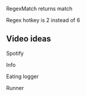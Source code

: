 ﻿RegexMatch returns match

Regex hotkey is 2 instead of 6

## Video ideas

Spotify

Info

Eating logger

Runner